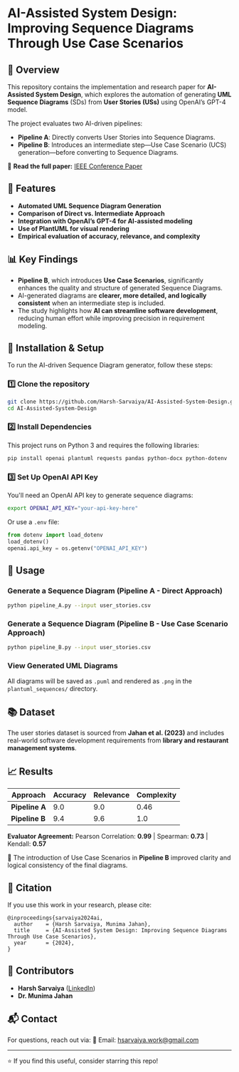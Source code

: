 # AI-Assisted System Design: Improving Sequence Diagrams Through Use Case Scenarios

## 📌 Overview
This repository contains the implementation and research paper for **AI-Assisted System Design**, which explores the automation of generating **UML Sequence Diagrams** (SDs) from **User Stories (USs)** using OpenAI’s GPT-4 model.

The project evaluates two AI-driven pipelines:
- **Pipeline A**: Directly converts User Stories into Sequence Diagrams.
- **Pipeline B**: Introduces an intermediate step—Use Case Scenario (UCS) generation—before converting to Sequence Diagrams.

📄 **Read the full paper:** [IEEE Conference Paper](./IEEE_Conference_Template.pdf)

## 🚀 Features
- **Automated UML Sequence Diagram Generation**
- **Comparison of Direct vs. Intermediate Approach**
- **Integration with OpenAI’s GPT-4 for AI-assisted modeling**
- **Use of PlantUML for visual rendering**
- **Empirical evaluation of accuracy, relevance, and complexity**

## 📊 Key Findings
- **Pipeline B**, which introduces **Use Case Scenarios**, significantly enhances the quality and structure of generated Sequence Diagrams.
- AI-generated diagrams are **clearer, more detailed, and logically consistent** when an intermediate step is included.
- The study highlights how **AI can streamline software development**, reducing human effort while improving precision in requirement modeling.

## 🔧 Installation & Setup
To run the AI-driven Sequence Diagram generator, follow these steps:

### 1️⃣ Clone the repository
```bash
git clone https://github.com/Harsh-Sarvaiya/AI-Assisted-System-Design.git
cd AI-Assisted-System-Design
```

### 2️⃣ Install Dependencies
This project runs on Python 3 and requires the following libraries:
```bash
pip install openai plantuml requests pandas python-docx python-dotenv
```

### 3️⃣ Set Up OpenAI API Key
You'll need an OpenAI API key to generate sequence diagrams:
```bash
export OPENAI_API_KEY="your-api-key-here"
```
Or use a `.env` file:
```python
from dotenv import load_dotenv
load_dotenv()
openai.api_key = os.getenv("OPENAI_API_KEY")
```

## 🔄 Usage

### Generate a Sequence Diagram (Pipeline A - Direct Approach)
```bash
python pipeline_A.py --input user_stories.csv
```

### Generate a Sequence Diagram (Pipeline B - Use Case Scenario Approach)
```bash
python pipeline_B.py --input user_stories.csv
```

### View Generated UML Diagrams
All diagrams will be saved as `.puml` and rendered as `.png` in the `plantuml_sequences/` directory.

## 📚 Dataset
The user stories dataset is sourced from **Jahan et al. (2023)** and includes real-world software development requirements from **library and restaurant management systems**.

## 📈 Results
| Approach | Accuracy | Relevance | Complexity |
|----------|---------|---------|------------|
| **Pipeline A** | 9.0 | 9.0 | 0.46 |
| **Pipeline B** | 9.4 | 9.6 | 1.0 |

**Evaluator Agreement:**
Pearson Correlation: **0.99** | Spearman: **0.73** | Kendall: **0.57**

📌 The introduction of Use Case Scenarios in **Pipeline B** improved clarity and logical consistency of the final diagrams.

## 📜 Citation
If you use this work in your research, please cite:
```
@inproceedings{sarvaiya2024ai,
  author    = {Harsh Sarvaiya, Munima Jahan},
  title     = {AI-Assisted System Design: Improving Sequence Diagrams Through Use Case Scenarios},
  year      = {2024},
}
```

## 🤝 Contributors
- **Harsh Sarvaiya** ([LinkedIn](https://www.linkedin.com/in/harsh-sarvaiya/))
- **Dr. Munima Jahan**

## 📬 Contact
For questions, reach out via:
📧 Email: hsarvaiya.work@gmail.com


---
⭐ If you find this useful, consider starring this repo!
